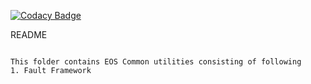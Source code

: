 [![Codacy Badge](https://app.codacy.com/project/badge/Grade/abdec17e7c144669a98cc310a430ba15)](https://www.codacy.com?utm_source=github.com&amp;utm_medium=referral&amp;utm_content=Seagate/cortx-utils&amp;utm_campaign=Badge_Grade)

README
~~~~~~

This folder contains EOS Common utilities consisting of following
1. Fault Framework

